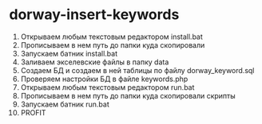 # dorway-insert-keywords
 1) Открываем любым текстовым редактором install.bat
 2) Прописываем в нем путь до папки куда скопировали
 3) Запускаем батник install.bat
 4) Заливаем экселевские файлы в папку data
 5) Создаем БД и создаем в ней таблицы по файлу dorway_keyword.sql
 6) Проверяем настройки БД в файле keywords.php
 7) Открываем любым текстовым редактором run.bat
 8) Прописываем в нем путь до папки куда скопировали скрипты
 9) Запускаем батник run.bat
 10) PROFIT
 
 